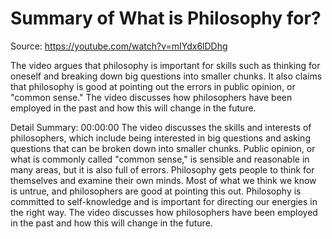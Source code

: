 # Summary of What is Philosophy for?

Source: https://youtube.com/watch?v=mIYdx6lDDhg

The video argues that philosophy is important for skills such as thinking for oneself and breaking down big questions into smaller chunks. It also claims that philosophy is good at pointing out the errors in public opinion, or "common sense." The video discusses how philosophers have been employed in the past and how this will change in the future.

Detail Summary: 
00:00:00
The video discusses the skills and interests of philosophers, which include being interested in big questions and asking questions that can be broken down into smaller chunks. Public opinion, or what is commonly called "common sense," is sensible and reasonable in many areas, but it is also full of errors. Philosophy gets people to think for themselves and examine their own minds. Most of what we think we know is untrue, and philosophers are good at pointing this out. Philosophy is committed to self-knowledge and is important for directing our energies in the right way. The video discusses how philosophers have been employed in the past and how this will change in the future.

